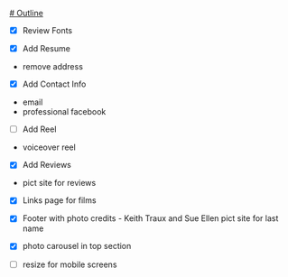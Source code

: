 <a href="https://jamesfitzgeraldactor.github.io" target="_blank"># Outline</a>

- [x] Review Fonts

- [x] Add Resume
- remove address

- [x] Add Contact Info
- email
- professional facebook

- [ ] Add Reel
- voiceover reel

- [x] Add Reviews
- pict site for reviews

- [x] Links page for films

- [x] Footer with photo credits - Keith Traux and Sue Ellen pict site for last name

- [x] photo carousel in top section

- [ ] resize for mobile screens
